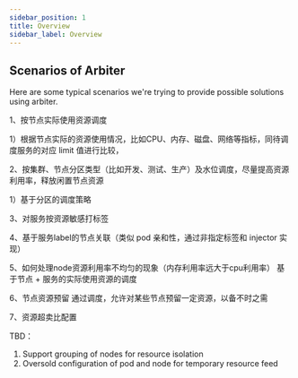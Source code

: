 ```yaml
---
sidebar_position: 1
title: Overview
sidebar_label: Overview
---
```

## Scenarios of Arbiter
Here are some typical scenarios we're trying to provide possible solutions using arbiter.

1、按节点实际使用资源调度

1）根据节点实际的资源使用情况，比如CPU、内存、磁盘、网络等指标，同待调度服务的对应 limit 值进行比较，

2、按集群、节点分区类型（比如开发、测试、生产）及水位调度，尽量提高资源利用率，释放闲置节点资源

1）基于分区的调度策略

3、对服务按资源敏感打标签

4、基于服务label的节点关联（类似 pod 亲和性，通过非指定标签和 injector 实现）

5、如何处理node资源利用率不均匀的现象（内存利用率远大于cpu利用率）
基于节点 + 服务的实际使用资源的调度

6、节点资源预留
通过调度，允许对某些节点预留一定资源，以备不时之需

7、资源超卖比配置

TBD：
1. Support grouping of nodes for resource isolation
2. Oversold configuration of pod and node for temporary resource feed
